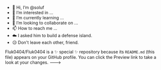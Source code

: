 - 👋 Hi, I’m @soluf
- 👀 I’m interested in ...
- 🌱 I’m currently learning ...
- 💞️ I’m looking to collaborate on ...
- 📫 How to reach me ...
- ☁️ I asked him to build a defense island.
- 😥 Don't leave each other, friend.

Fluk0404/Fluk0404 is a ✨ special ✨ repository because its `README.md` (this file) appears on your GitHub profile.
You can click the Preview link to take a look at your changes.
--->
